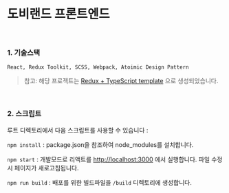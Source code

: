 # 도비랜드 프론트엔드

<br>

### 1. 기술스택
```plaintext
React, Redux Toolkit, SCSS, Webpack, Atoimic Design Pattern
```
> 참고: 해당 프로젝트는 [Redux + TypeScript template](https://redux-toolkit.js.org/introduction/getting-started#using-create-react-app) 으로 생성되었습니다.

<br>

### 2. 스크립트

루트 디렉토리에서 다음 스크립트를 사용할 수 있습니다 :

`npm install` :  package.json을 참조하여 node_modules를 설치합니다.

`npm start` : 개발모드로 리액트를 [http://localhost:3000](http://localhost:3000) 에서 실행합니다. 파일 수정시 페이지가 새로고침됩니다.

`npm run build` : 배포를 위한 빌드파일을 `/build` 디렉토리에 생성합니다.

<br>